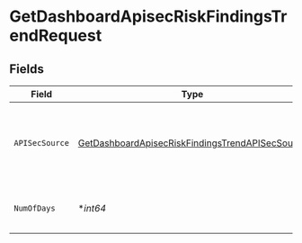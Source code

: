 # GetDashboardApisecRiskFindingsTrendRequest


## Fields

| Field                                                                                                                         | Type                                                                                                                          | Required                                                                                                                      | Description                                                                                                                   |
| ----------------------------------------------------------------------------------------------------------------------------- | ----------------------------------------------------------------------------------------------------------------------------- | ----------------------------------------------------------------------------------------------------------------------------- | ----------------------------------------------------------------------------------------------------------------------------- |
| `APISecSource`                                                                                                                | [GetDashboardApisecRiskFindingsTrendAPISecSource](../../models/operations/getdashboardapisecriskfindingstrendapisecsource.md) | :heavy_check_mark:                                                                                                            | source filter. an enum representing the source of the APIs service in scope                                                   |
| `NumOfDays`                                                                                                                   | **int64*                                                                                                                      | :heavy_minus_sign:                                                                                                            | the desired number of days in graph                                                                                           |